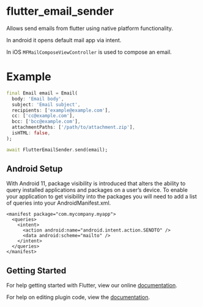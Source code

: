 # flutter_email_sender

Allows send emails from flutter using native platform functionality.

In android it opens default mail app via intent. 

In iOS `MFMailComposeViewController` is used to compose an email.

# Example

```dart
final Email email = Email(
  body: 'Email body',
  subject: 'Email subject',
  recipients: ['example@example.com'],
  cc: ['cc@example.com'],
  bcc: ['bcc@example.com'],
  attachmentPaths: ['/path/to/attachment.zip'],
  isHTML: false,
);

await FlutterEmailSender.send(email);

``` 

## Android Setup

With Android 11, package visibility is introduced that alters the ability to query installed applications and packages on a user’s device. To enable your application to get visibility into the packages you will need to add a list of queries into your AndroidManifest.xml.

```
<manifest package="com.mycompany.myapp">
  <queries>
    <intent>
      <action android:name="android.intent.action.SENDTO" />
      <data android:scheme="mailto" />
    </intent>
  </queries>
</manifest>
```

## Getting Started

For help getting started with Flutter, view our online
[documentation](https://flutter.io/).

For help on editing plugin code, view the [documentation](https://flutter.io/developing-packages/#edit-plugin-package).
